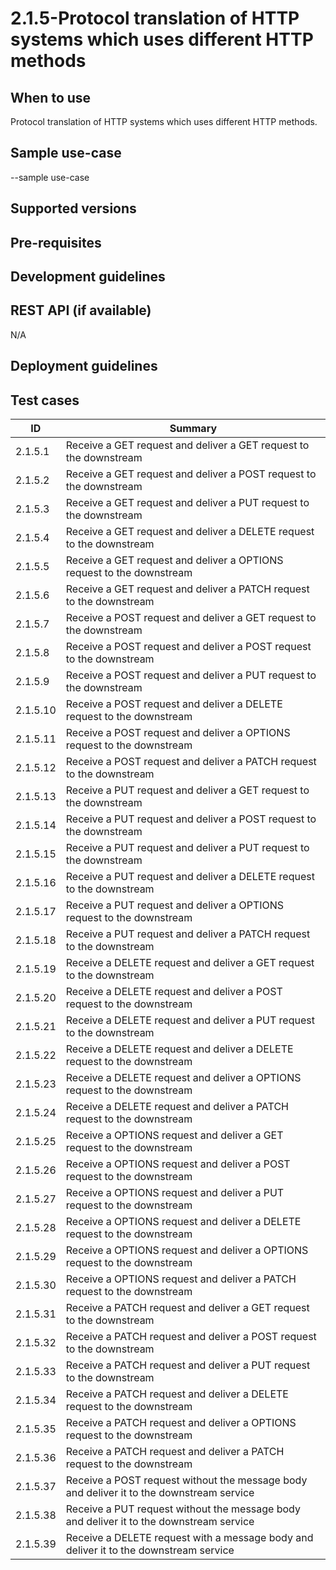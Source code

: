 # 2.1.5-Protocol translation of HTTP systems which uses different HTTP methods

## When to use
Protocol translation of HTTP systems which uses different HTTP methods.

## Sample use-case
--sample use-case

## Supported versions

## Pre-requisites

## Development guidelines

## REST API (if available)
N/A

## Deployment guidelines

## Test cases

| ID | Summary |
| ------------- | ------------- |
| 2.1.5.1  | Receive a GET request and deliver a GET request to the downstream    |
| 2.1.5.2  | Receive a GET request and deliver a POST request to the downstream   |
| 2.1.5.3  | Receive a GET request and deliver a PUT request to the downstream  |
| 2.1.5.4  | Receive a GET request and deliver a DELETE request to the downstream   |
| 2.1.5.5  | Receive a GET request and deliver a OPTIONS request to the downstream   |
| 2.1.5.6  | Receive a GET request and deliver a PATCH request to the downstream   |
| 2.1.5.7  | Receive a POST request and deliver a GET request to the downstream  |
| 2.1.5.8  | Receive a POST request and deliver a POST request to the downstream   |
| 2.1.5.9  | Receive a POST request and deliver a PUT request to the downstream   |
| 2.1.5.10 | Receive a POST request and deliver a DELETE request to the downstream   |
| 2.1.5.11  | Receive a POST request and deliver a OPTIONS request to the downstream  |
| 2.1.5.12  | Receive a POST request and deliver a PATCH request to the downstream  |
| 2.1.5.13  | Receive a PUT request and deliver a GET request to the downstream   |
| 2.1.5.14  | Receive a PUT request and deliver a POST request to the downstream   |
| 2.1.5.15 | Receive a PUT request and deliver a PUT request to the downstream   |
| 2.1.5.16  | Receive a PUT request and deliver a DELETE request to the downstream  |
| 2.1.5.17  | Receive a PUT request and deliver a OPTIONS request to the downstream  |
| 2.1.5.18 | Receive a PUT request and deliver a PATCH request to the downstream   |
| 2.1.5.19  | Receive a DELETE request and deliver a GET request to the downstream  |
| 2.1.5.20  | Receive a DELETE request and deliver a POST request to the downstream  |
| 2.1.5.21  | Receive a DELETE request and deliver a PUT request to the downstream    |
| 2.1.5.22 | Receive a DELETE request and deliver a DELETE request to the downstream   |
| 2.1.5.23  | Receive a DELETE request and deliver a OPTIONS request to the downstream  |
| 2.1.5.24  | Receive a DELETE request and deliver a PATCH request to the downstream   |
| 2.1.5.25  | Receive a OPTIONS request and deliver a GET request to the downstream   |
| 2.1.5.26  | Receive a OPTIONS request and deliver a POST request to the downstream  |
| 2.1.5.27  | Receive a OPTIONS request and deliver a PUT request to the downstream  |
| 2.1.5.28  | Receive a OPTIONS request and deliver a DELETE request to the downstream   |
| 2.1.5.29  | Receive a OPTIONS request and deliver a OPTIONS request to the downstream   |
| 2.1.5.30 | Receive a OPTIONS request and deliver a PATCH request to the downstream   |
| 2.1.5.31  | Receive a PATCH request and deliver a GET request to the downstream  |
| 2.1.5.32  | Receive a PATCH request and deliver a POST request to the downstream  |
| 2.1.5.33  | Receive a PATCH request and deliver a PUT request to the downstream   |
| 2.1.5.34  | Receive a PATCH request and deliver a DELETE request to the downstream   |
| 2.1.5.35 | Receive a PATCH request and deliver a OPTIONS request to the downstream   |
| 2.1.5.36  | Receive a PATCH request and deliver a PATCH request to the downstream  |
| 2.1.5.37  | Receive a POST request without the message body and deliver it to the downstream service  |
| 2.1.5.38 | Receive a PUT request without the message body and deliver it to the downstream service   |
| 2.1.5.39  | Receive a DELETE request with a message body and deliver it to the downstream service  |
